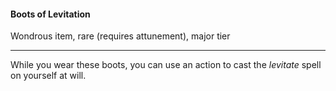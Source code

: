 #### Boots of Levitation

Wondrous item, rare (requires attunement), major tier

---

While you wear these boots, you can use an action to cast the *levitate* spell on yourself at will.